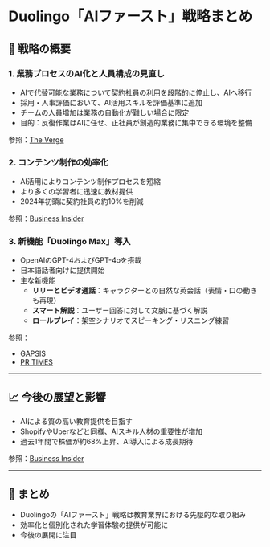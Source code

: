 # Duolingo「AIファースト」戦略まとめ

## 🎯 戦略の概要

### 1. 業務プロセスのAI化と人員構成の見直し
- AIで代替可能な業務について契約社員の利用を段階的に停止し、AIへ移行
- 採用・人事評価において、AI活用スキルを評価基準に追加
- チームの人員増加は業務の自動化が難しい場合に限定
- 目的：反復作業はAIに任せ、正社員が創造的業務に集中できる環境を整備

参照：[The Verge](https://www.theverge.com/news/657594/duolingo-ai-first-replace-contract-workers)

### 2. コンテンツ制作の効率化
- AI活用によりコンテンツ制作プロセスを短縮
- より多くの学習者に迅速に教材提供
- 2024年初頭に契約社員の約10%を削減

参照：[Business Insider](https://www.businessinsider.com/duolingo-ceo-how-ai-will-be-used-performance-reviews-headcount-2025-4)

### 3. 新機能「Duolingo Max」導入
- OpenAIのGPT-4およびGPT-4oを搭載
- 日本語話者向けに提供開始
- 主な新機能
  - **リリーとビデオ通話**：キャラクターとの自然な英会話（表情・口の動きも再現）
  - **スマート解説**：ユーザー回答に対して文脈に基づく解説
  - **ロールプレイ**：架空シナリオでスピーキング・リスニング練習

参照：
- [GAPSIS](https://www.gapsis.jp/2024/09/reoprt-about-duolingo-max.html)
- [PR TIMES](https://prtimes.jp/main/html/rd/p/000000052.000069537.html)

---

## 📈 今後の展望と影響
- AIによる質の高い教育提供を目指す
- ShopifyやUberなどと同様、AIスキル人材の重要性が増加
- 過去1年間で株価が約68%上昇、AI導入による成長期待

参照：[Business Insider](https://www.businessinsider.com/duolingo-ceo-how-ai-will-be-used-performance-reviews-headcount-2025-4)

---

## 📝 まとめ
- Duolingoの「AIファースト」戦略は教育業界における先駆的な取り組み
- 効率化と個別化された学習体験の提供が可能に
- 今後の展開に注目
